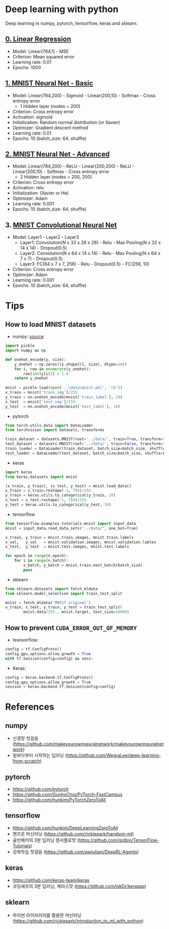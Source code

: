 # Deep learning with python
Deep learning in numpy, pytorch, tensorflow, keras and sklearn.

## [0. Linear Regression](https://github.com/nampluskr/deep-learning-with-python/tree/master/00_linear_regression)
- Model: Linear(784,1) - MSE
- Criterion: Mean squared error
- Learning rate: 0.01
- Epochs: 1000

## [1. MNIST Neural Net - Basic](https://github.com/nampluskr/deep-learning-with-python/tree/master/01_mnist_nn_basic)
- Model: Linear(784,200) - Sigmoid - Linear(200,10) - Softmax - Cross entropy error
  - 1 Hidden layer (nodes = 200)
- Criterion: Cross entropy error
- Activation: sigmoid
- Initialization: Random normal distribution (or Xavier)
- Optimizer: Gradient descent method
- Learning rate: 0.01
- Epochs: 10 (batch_size: 64, shuffle)


## [2. MNIST Neural Net - Advanced](https://github.com/nampluskr/deep-learning-with-python/tree/master/02_mnist_nn_advanced)
- Model: Linear(784,200) - ReLU - Linear(200,200) - ReLU - Linear(200,10) - Softmax - Cross entropy error
  - 2 Hidden layer (nodes = 200, 200)
- Criterion: Cross entropy error
- Activation: relu
- Initialization: (Xavier or He)
- Optimizer: Adam
- Learning rate: 0.001
- Epochs: 10 (batch_size: 64, shuffle)


## 3. [MNIST Convolutional Neural Net](https://github.com/nampluskr/deep-learning-with-python/tree/master/03_mnist_cnn)
- Model: Layer1 - Layer2 - Layer3
  - Layer1: Convolution(N x 32 x 28 x 28) - Relu - Max Pooling(N x 32 x 14 x 14) - Dropout(0.5)
  - Layer2: Convolution(N x 64 x 14 x 14) - Relu - Max Pooling(N x 64 x 7 x 7) - Dropout(0.5)
  - Layer3: FC(64 x 7 x 7, 256) - Relu - Dropout(0.5) - FC(256, 10)
- Criterion: Cross entropy error
- Optimizer: Adam
- Learning rate: 0.001
- Epochs: 10 (batch_size: 64, shuffle)


# Tips

## How to load MNIST datasets
- numpy: [source](https://github.com/WegraLee/deep-learning-from-scratch/tree/master/dataset)
```python
import pickle
import numpy as np

def onehot_encode(y, size):
    y_onehot = np.zeros((y.shape[0], size), dtype=int)
    for i, row in enumerate(y_onehot):
        row[int(y[i])] = 1.0
    return y_onehot
    
mnist = pickle.load(open('..\data\mnist.pkl', 'rb'))
x_train = mnist['train_img']/255.
y_train = nn.onehot_encode(mnist['train_label'], 10)
x_test  = mnist['test_img']/255.
y_test  = nn.onehot_encode(mnist['test_label'], 10)
```

- pytorch
```python
from torch.utils.data import DataLoader
from torchvision import datasets, transforms

train_dataset = datasets.MNIST(root='../data/', train=True, transform=transforms.ToTensor())
test_dataset = datasets.MNIST(root='../data/', train=False, transform=transforms.ToTensor())
train_loader = DataLoader(train_dataset, batch_size=batch_size, shuffle=True)
test_loader = DataLoader(test_dataset, batch_size=batch_size, shuffle=False)
```

- keras
```python
import keras
from keras.datasets import mnist

(x_train, y_train), (x_test, y_test) = mnist.load_data()
x_train = x_train.reshape(-1, 784)/255.
y_train = keras.utils.to_categorical(y_train, 10)
x_test = x_test.reshape(-1, 784)/255.
y_test = keras.utils.to_categorical(y_test, 10)
```

- tensorflow
```python
from tensorflow.examples.tutorials.mnist import input_data
mnist = input_data.read_data_sets("../data/", one_hot=True)

x_train, y_train = mnist.train.images, mnist.train.labels
x_val,   y_val   = mnist.validation.images, mnist.validation.lables
x_test,  y_test  = mnist.test.images, mnist.test.labels

for epoch in range(n_epoch):
    for i in range(n_batch):
        x_batch, y_batch = mnist.train.next_batch(batch_size)
        pass
```

- sklearn
```python
from sklearn.datasets import fetch_mldata
from sklearn.model_selection import train_test_split

mnist = fetch_mldata('MNIST original')
x_train, x_test, y_train, y_test = train_test_split(
        mnist.data/255., mnist.target, test_size=10000)
```

## How to prevent `CUDA_ERROR_OUT_OF_MEMORY`
- tesnsorflow:
```python
config = tf.ConfigProto()
config.gpu_options.allow_growth = True
with tf.Session(config=config) as sess:
```

- Keras:
```python
config = keras.backend.tf.ConfigProto()
config.gpu_options.allow_growth = True
session = keras.backend.tf.Session(config=config)
```

# References
## numpy
- 신경망 첫걸음 (https://github.com/makeyourownneuralnetwork/makeyourownneuralnetwork)
- 밑바닥부터 시작하는 딥러닝 (https://github.com/WegraLee/deep-learning-from-scratch)

## pytorch
- https://github.com/pytorch
- https://github.com/GunhoChoi/PyTorch-FastCampus
- https://github.com/hunkim/PyTorchZeroToAll

## tensorflow
- https://github.com/hunkim/DeepLearningZeroToAll
- 핸즈온 머신러닝 (https://github.com/rickiepark/handson-ml)
- 골빈해커의 3분 딥러닝 텐서플로맛 (https://github.com/golbin/TensorFlow-Tutorials)
- 강화학습 첫걸음 (https://github.com/awjuliani/DeepRL-Agents)

## keras
- https://github.com/keras-team/keras
- 코딩셰프의 3분 딥러닝, 케라스맛 (https://github.com/jskDr/keraspp)

## sklearn
- 파이썬 라이브러리를 활용한 머신러닝 (https://github.com/rickiepark/introduction_to_ml_with_python)
